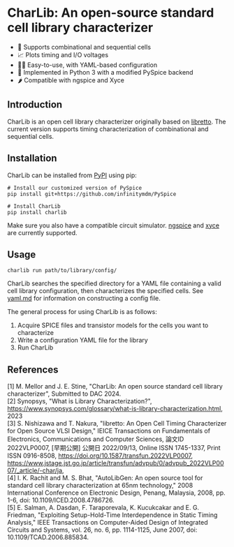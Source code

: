 # CharLib: An open-source standard cell library characterizer

- 🔩 Supports combinational and sequential cells
- 📈 Plots timing and I/O voltages
- 🧑‍💻 Easy-to-use, with YAML-based configuration
- 🐍 Implemented in Python 3 with a modified PySpice backend
- 🌶️ Compatible with ngspice and Xyce

## Introduction
CharLib is an open cell library characterizer originally based on [libretto](https://github.com/snishizawa/libretto). The current version supports timing characterization of combinational and sequential cells.

## Installation
CharLib can be installed from [PyPI](https://pypi.org/project/charlib) using pip:

```
# Install our customized version of PySpice
pip install git+https://github.com/infinitymdm/PySpice

# Install CharLib
pip install charlib
```
Make sure you also have a compatible circuit simulator. [ngspice](https://ngspice.sourceforge.io/) and [xyce](https://xyce.sandia.gov/) are currently supported.

## Usage
`charlib run path/to/library/config/`

CharLib searches the specified directory for a YAML file containing a valid cell library configuration, then characterizes the specified cells. See [yaml.md](https://github.com/stineje/CharLib/blob/main/docs/yaml.md) for information on constructing a config file.

The general process for using CharLib is as follows:
1. Acquire SPICE files and transistor models for the cells you want to characterize
2. Write a configuration YAML file for the library
3. Run CharLib

## References
[1] M. Mellor and J. E. Stine, "CharLib: An open source standard cell library characterizer", Submitted to DAC 2024. <br>
[2] Synopsys, "What is Library Characterization?", https://www.synopsys.com/glossary/what-is-library-characterization.html, 2023 <br>
[3] S. Nishizawa and T. Nakura, "libretto: An Open Cell Timing Characterizer for Open Source VLSI Design," IEICE Transactions on Fundamentals of Electronics, Communications and Computer Sciences, 論文ID 2022VLP0007, [早期公開] 公開日 2022/09/13, Online ISSN 1745-1337, Print ISSN 0916-8508, https://doi.org/10.1587/transfun.2022VLP0007, https://www.jstage.jst.go.jp/article/transfun/advpub/0/advpub_2022VLP0007/_article/-char/ja, <br>
[4] I. K. Rachit and M. S. Bhat, "AutoLibGen: An open source tool for standard cell library characterization at 65nm technology," 2008 International Conference on Electronic Design, Penang, Malaysia, 2008, pp. 1-6, doi: 10.1109/ICED.2008.4786726. <br>
[5] E. Salman, A. Dasdan, F. Taraporevala, K. Kucukcakar and E. G. Friedman, "Exploiting Setup-Hold-Time Interdependence in Static Timing Analysis," IEEE Transactions on Computer-Aided Design of Integrated Circuits and Systems, vol. 26, no. 6, pp. 1114-1125, June 2007, doi: 10.1109/TCAD.2006.885834.
